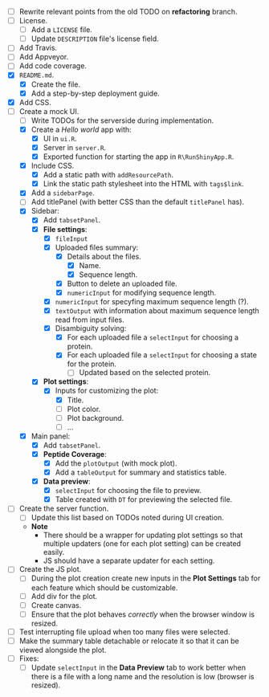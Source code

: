  - [ ] Rewrite relevant points from the old TODO on **refactoring** branch.
 - [ ] License.
    - [ ] Add a `LICENSE` file.
    - [ ] Update `DESCRIPTION` file's license field.
 - [ ] Add Travis.
 - [ ] Add Appveyor.
 - [ ] Add code coverage.
 - [x] `README.md`.
    - [x] Create the file.
    - [x] Add a step-by-step deployment guide.
 - [x] Add CSS.
 - [ ] Create a mock UI.
    - [ ] Write TODOs for the serverside during implementation.
    - [x] Create a *Hello world* app with:
        - [x] UI in `ui.R`.
        - [x] Server in `server.R`.
        - [x] Exported function for starting the app in `R\RunShinyApp.R`.
    - [x] Include CSS.
        - [x] Add a static path with `addResourcePath`.
        - [x] Link the static path stylesheet into the HTML with `tags$link`.
    - [x] Add a `sidebarPage`.
    - [ ] Add titlePanel (with better CSS than the default `titlePanel` has).
    - [x] Sidebar:
        - [x] Add `tabsetPanel`.
        - [x] **File settings**:
            - [x] `fileInput`
            - [x] Uploaded files summary:
                - [x] Details about the files.
                    - [x] Name.
                    - [x] Sequence length.
                - [x] Button to delete an uploaded file.
                - [x] `numericInput` for modifying sequence length.
            - [x] `numericInput` for specyfing maximum sequence length (?).
            - [x] `textOutput` with information about maximum sequence length read from input files.
            - [x] Disambiguity solving:
                - [x] For each uploaded file a `selectInput` for choosing a protein.
                - [x] For each uploaded file a `selectInput` for choosing a state for the protein.
                    - [ ] Updated based on the selected protein.
        - [x] **Plot settings**:
            - [x] Inputs for customizing the plot:
                - [x] Title.
                - [ ] Plot color.
                - [ ] Plot background.
                - [ ] ...
    - [x] Main panel:
        - [x] Add `tabsetPanel`.
        - [x] **Peptide Coverage**:
            - [x] Add the `plotOutput` (with mock plot).
            - [x] Add a `tableOutput` for summary and statistics table.
        - [x] **Data preview**:
            - [x] `selectInput` for choosing the file to preview.
            - [x] Table created with `DT` for previewing the selected file.
 - [ ] Create the server function.
    - [ ] Update this list based on TODOs noted during UI creation.
    - **Note**
        - There should be a wrapper for updating plot settings so that multiple updaters (one for each plot setting) can be created easily. 
        - JS should have a separate updater for each setting.
 - [ ] Create the JS plot.
    - [ ] During the plot creation create new inputs in the **Plot Settings** tab for each feature which should be customizable.
    - [ ] Add div for the plot.
    - [ ] Create canvas.
    - [ ] Ensure that the plot behaves *correctly* when the browser window is resized.
 - [ ] Test interrupting file upload when too many files were selected.
 - [ ] Make the summary table detachable or relocate it so that it can be viewed alongside the plot.
 - [ ] Fixes:
    - [ ] Update `selectInput` in the **Data Preview** tab to work better when there is a file with a long name and the resolution is low (browser is resized).

